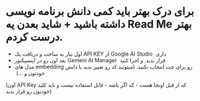 &#x200F;
# برای درک بهتر باید کمی دانش برنامه نویسی داشته باشید + شاید بعدن یه Read Me بهتر درست کردم.

- اول نیاز به ساخت و دریافت یک API KEY از Google AI Studio داری
&#x200F;
- بعد اون رو در اینسپکتور Gemeni AI Manager قرار بدید. و اجرا کنید
&#x200F;
- مدل های embedding رو برای چت انتخاب نکنید. (میتونید کد رو تغییر بدید با دانش خودتون و ...)
&#x200F;

(اون API Key که از قبل اونجا هست - که اگر باشه - قابل استفاده نیست و باید کلید خودتون رو قرار بدید)
